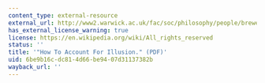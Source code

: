 ```yaml
---
content_type: external-resource
external_url: http://www2.warwick.ac.uk/fac/soc/philosophy/people/brewer/hai.pdf
has_external_license_warning: true
license: https://en.wikipedia.org/wiki/All_rights_reserved
status: ''
title: '"How To Account For Illusion." (PDF)'
uid: 6be9b16c-dc81-4d66-be94-07d31137382b
wayback_url: ''
---
```

